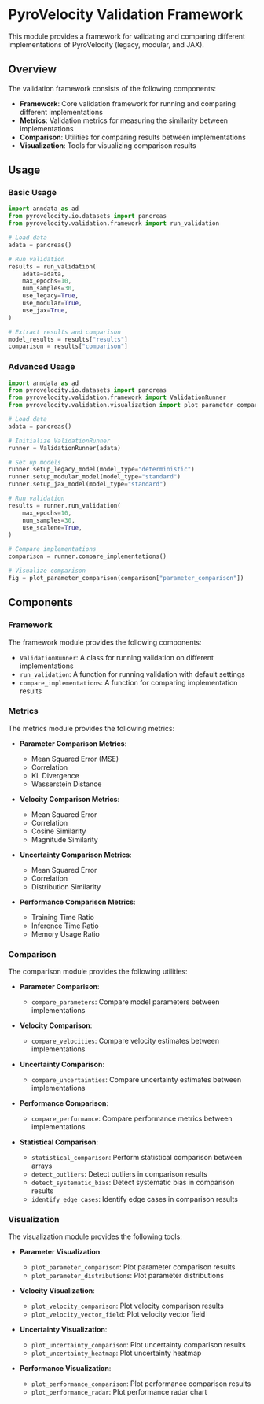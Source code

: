 # PyroVelocity Validation Framework

This module provides a framework for validating and comparing different implementations of PyroVelocity (legacy, modular, and JAX).

## Overview

The validation framework consists of the following components:

- **Framework**: Core validation framework for running and comparing different implementations
- **Metrics**: Validation metrics for measuring the similarity between implementations
- **Comparison**: Utilities for comparing results between implementations
- **Visualization**: Tools for visualizing comparison results

## Usage

### Basic Usage

```python
import anndata as ad
from pyrovelocity.io.datasets import pancreas
from pyrovelocity.validation.framework import run_validation

# Load data
adata = pancreas()

# Run validation
results = run_validation(
    adata=adata,
    max_epochs=10,
    num_samples=30,
    use_legacy=True,
    use_modular=True,
    use_jax=True,
)

# Extract results and comparison
model_results = results["results"]
comparison = results["comparison"]
```

### Advanced Usage

```python
import anndata as ad
from pyrovelocity.io.datasets import pancreas
from pyrovelocity.validation.framework import ValidationRunner
from pyrovelocity.validation.visualization import plot_parameter_comparison

# Load data
adata = pancreas()

# Initialize ValidationRunner
runner = ValidationRunner(adata)

# Set up models
runner.setup_legacy_model(model_type="deterministic")
runner.setup_modular_model(model_type="standard")
runner.setup_jax_model(model_type="standard")

# Run validation
results = runner.run_validation(
    max_epochs=10,
    num_samples=30,
    use_scalene=True,
)

# Compare implementations
comparison = runner.compare_implementations()

# Visualize comparison
fig = plot_parameter_comparison(comparison["parameter_comparison"])
```

## Components

### Framework

The framework module provides the following components:

- `ValidationRunner`: A class for running validation on different implementations
- `run_validation`: A function for running validation with default settings
- `compare_implementations`: A function for comparing implementation results

### Metrics

The metrics module provides the following metrics:

- **Parameter Comparison Metrics**:
  - Mean Squared Error (MSE)
  - Correlation
  - KL Divergence
  - Wasserstein Distance

- **Velocity Comparison Metrics**:
  - Mean Squared Error
  - Correlation
  - Cosine Similarity
  - Magnitude Similarity

- **Uncertainty Comparison Metrics**:
  - Mean Squared Error
  - Correlation
  - Distribution Similarity

- **Performance Comparison Metrics**:
  - Training Time Ratio
  - Inference Time Ratio
  - Memory Usage Ratio

### Comparison

The comparison module provides the following utilities:

- **Parameter Comparison**:
  - `compare_parameters`: Compare model parameters between implementations

- **Velocity Comparison**:
  - `compare_velocities`: Compare velocity estimates between implementations

- **Uncertainty Comparison**:
  - `compare_uncertainties`: Compare uncertainty estimates between implementations

- **Performance Comparison**:
  - `compare_performance`: Compare performance metrics between implementations

- **Statistical Comparison**:
  - `statistical_comparison`: Perform statistical comparison between arrays
  - `detect_outliers`: Detect outliers in comparison results
  - `detect_systematic_bias`: Detect systematic bias in comparison results
  - `identify_edge_cases`: Identify edge cases in comparison results

### Visualization

The visualization module provides the following tools:

- **Parameter Visualization**:
  - `plot_parameter_comparison`: Plot parameter comparison results
  - `plot_parameter_distributions`: Plot parameter distributions

- **Velocity Visualization**:
  - `plot_velocity_comparison`: Plot velocity comparison results
  - `plot_velocity_vector_field`: Plot velocity vector field

- **Uncertainty Visualization**:
  - `plot_uncertainty_comparison`: Plot uncertainty comparison results
  - `plot_uncertainty_heatmap`: Plot uncertainty heatmap

- **Performance Visualization**:
  - `plot_performance_comparison`: Plot performance comparison results
  - `plot_performance_radar`: Plot performance radar chart
